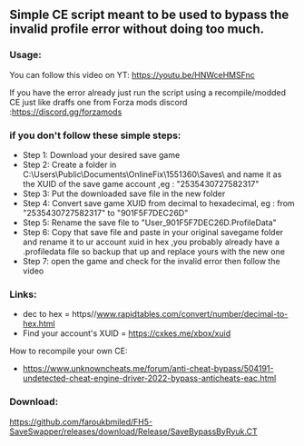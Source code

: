 ## Simple CE script meant to be used to bypass the invalid profile error without doing too much.

### Usage:
You can follow this video on YT:
https://youtu.be/HNWceHMSFnc

If you have the error already just run the script using a recompile/modded CE just like draffs one from Forza mods discord :https://discord.gg/forzamods

### if you don't follow these simple steps:
- Step 1: Download your desired save game
- Step 2: Create a folder in C:\Users\Public\Documents\OnlineFix\1551360\Saves\ and name it as the XUID of the save game account ,eg : "2535430727582317"
- Step 3: Put the downloaded save file in the new folder
- Step 4: Convert save game XUID from decimal to hexadecimal, eg : from "2535430727582317" to "901F5F7DEC26D"
- Step 5: Rename the save file to "User_901F5F7DEC26D.ProfileData"
- Step 6: Copy that save file and paste in your original savegame folder and rename it to ur account xuid in hex ,you probably already have a .profiledata file so backup that up and replace yours with the new one
- Step 7: open the game and check for the invalid error then follow the video


### Links:
- dec to hex = https//www.rapidtables.com/convert/number/decimal-to-hex.html
- Find your account's XUID = https://cxkes.me/xbox/xuid

How to recompile your own CE:
- https://www.unknowncheats.me/forum/anti-cheat-bypass/504191-undetected-cheat-engine-driver-2022-bypass-anticheats-eac.html

### Download:
https://github.com/faroukbmiled/FH5-SaveSwapper/releases/download/Release/SaveBypassByRyuk.CT
